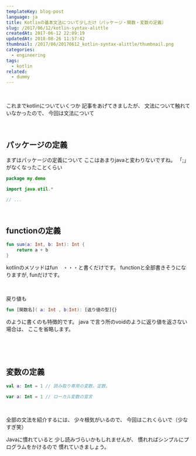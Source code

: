 ```yaml
---
templateKey: blog-post
language: ja
title: Kotlinの基本文法について少しだけ（パッケージ・関数・変数の定義）
slug: /2017/06/12/kotlin-syntax-alittle
createdAt: 2017-06-12 22:09:19
updatedAt: 2018-08-26 11:57:42
thumbnail: /2017/06/20170612_kotlin-syntax-alittle/thumbnail.png
categories:
  - engineering
tags:
  - kotlin
related:
  - dummy
---
```


&nbsp;

これまでkotlinについていくつか
記事をあげてきましたが、
文法について触れていなかったので、
今回は文法について

&nbsp;
&nbsp;

<h2 class="chapter">パッケージの定義</h2>
まずはパッケージの定義について
ここはあまりjavaと変わりないですね。 「;」がなくなったことくらい

```kotlin
package my.demo

import java.util.*

// ...
```

&nbsp;
&nbsp;
&nbsp;
<h2 class="chapter">functionの定義</h2>

```kotlin
fun sum(a: Int, b: Int): Int {
    return a + b
}
```
kotlinのメソッドはfun　・・・と書くだけです。
functionと全部書きそうになりますが,
funだけです。

&nbsp;
&nbsp;

戻り値も
```kotlin
fun [関数名]( a: Int , b:Int): [返り値の型]{}

```
のように書くのも特徴的です。
java で言う所のvoidのように返り値を返さない場合は、
ここを省略します。

&nbsp;

&nbsp;
<h2 class="chapter">変数の定義</h2>

```kotlin
val a: Int = 1 // 読み取り専用の変数。定数。

var a: Int = 1 // ローカル変数の宣言

```

&nbsp;
&nbsp;

全部の文法を紹介するには、
少々根気がいるので、
今回はこれくらいで（少なすぎ笑）

Javaに慣れていると
少し読みづらいかもしれませんが、
慣れればシンプルにプログラムをかけるので
慣れていきましょう。
